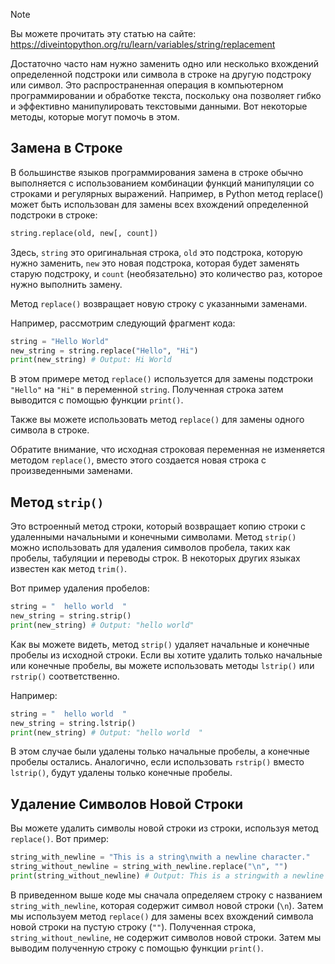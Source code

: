 > [!NOTE]
> Вы можете прочитать эту статью на сайте: https://diveintopython.org/ru/learn/variables/string/replacement

Достаточно часто нам нужно заменить одно или несколько вхождений определенной подстроки или символа в строке на другую подстроку или символ. Это распространенная операция в компьютерном программировании и обработке текста, поскольку она позволяет гибко и эффективно манипулировать текстовыми данными. Вот некоторые методы, которые могут помочь в этом.

## Замена в Строке

В большинстве языков программирования замена в строке обычно выполняется с использованием комбинации функций манипуляции со строками и регулярных выражений. Например, в Python метод replace() может быть использован для замены всех вхождений определенной подстроки в строке:

```python
string.replace(old, new[, count])
```

Здесь, `string` это оригинальная строка, `old` это подстрока, которую нужно заменить, `new` это новая подстрока, которая будет заменять старую подстроку, и `count` (необязательно) это количество раз, которое нужно выполнить замену.

Метод `replace()` возвращает новую строку с указанными заменами.

Например, рассмотрим следующий фрагмент кода:

```python
string = "Hello World"
new_string = string.replace("Hello", "Hi")
print(new_string) # Output: Hi World
```

В этом примере метод `replace()` используется для замены подстроки `"Hello"` на `"Hi"` в переменной `string`. Полученная строка затем выводится с помощью функции `print()`.

Также вы можете использовать метод `replace()` для замены одного символа в строке.

Обратите внимание, что исходная строковая переменная не изменяется методом `replace()`, вместо этого создается новая строка с произведенными заменами.

## Метод `strip()`

Это встроенный метод строки, который возвращает копию строки с удаленными начальными и конечными символами. Метод `strip()` можно использовать для удаления символов пробела, таких как пробелы, табуляции и переводы строк. В некоторых других языках известен как метод `trim()`.

Вот пример удаления пробелов:

```python
string = "  hello world  "
new_string = string.strip()
print(new_string) # Output: "hello world"
```

Как вы можете видеть, метод `strip()` удаляет начальные и конечные пробелы из исходной строки. Если вы хотите удалить только начальные или конечные пробелы, вы можете использовать методы `lstrip()` или `rstrip()` соответственно.

Например:

```python
string = "  hello world  "
new_string = string.lstrip()
print(new_string) # Output: "hello world  "
```

В этом случае были удалены только начальные пробелы, а конечные пробелы остались. Аналогично, если использовать `rstrip()` вместо `lstrip()`, будут удалены только конечные пробелы.

## Удаление Символов Новой Строки

Вы можете удалить символы новой строки из строки, используя метод `replace()`. Вот пример:

```python
string_with_newline = "This is a string\nwith a newline character."
string_without_newline = string_with_newline.replace("\n", "")
print(string_without_newline) # Output: This is a stringwith a newline character.
```

В приведенном выше коде мы сначала определяем строку с названием `string_with_newline`, которая содержит символ новой строки (`\n`). Затем мы используем метод `replace()` для замены всех вхождений символа новой строки на пустую строку (`""`). Полученная строка, `string_without_newline`, не содержит символов новой строки. Затем мы выводим полученную строку с помощью функции `print()`.
